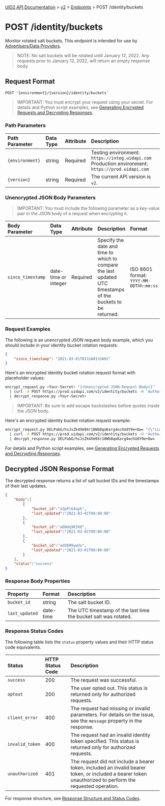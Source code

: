 [UID2 API Documentation](../../README.md) > [v2](../README.md) > [Endpoints](./README.md) > POST /identity/buckets

# POST /identity/buckets

Monitor rotated salt buckets. This endpoint is intended for use by [Advertisers/Data Providers](../guides/advertiser-dataprovider-guide.md).

>NOTE: No salt buckets will be rotated until January 12, 2022. Any requests prior to January 12, 2022, will return an empty response body.


## Request Format

```POST '{environment}/{version}/identity/buckets'```

>IMPORTANT: You must encrypt your request using your secret. For details and Python script examples, see [Generating Encrypted Requests and Decrypting Responses](../encryption-decryption.md).

### Path Parameters

| Path Parameter | Data Type | Attribute | Description |
| :--- | :--- | :--- | :--- |
| `{environment}` | string | Required | Testing environment: `https://integ.uidapi.com`<br/>Production environment: `https://prod.uidapi.com` |
| `{version}` | string | Required | The current API version is `v2`. |

### Unencrypted JSON Body Parameters

>IMPORTANT: You must include the following parameter as a key-value pair in the JSON body of a request when encrypting it.

| Body Parameter | Data Type | Attribute | Description | Format |
| :--- | :--- | :--- | :--- | :--- |
| `since_timestamp` | date-time or integer | Required | Specify the date and time to which to compare the last updated UTC timestamps of the buckets to be returned. | ISO 8601 format:<br/>`YYYY-MM-DDThh:mm:ss` |

### Request Examples

The following is an unencrypted JSON request body example, which you should include in your identity bucket rotation requests:

```json
{
    "since_timestamp": "2021-03-01T01%3A01%3A01"
}
```
Here's an encrypted identity bucket rotation request format with placeholder values:

```sh
encrypt_request.py <Your-Secret> "{<Unencrypted-JSON-Request-Body>}"
  | curl -X POST https://prod.uidapi.com/v2/identity/buckets -H 'Authorization: Bearer <Your-Token>'
  | decrypt_response.py <Your-Secret>
```

>IMPORTANT: Be sure to add escape backslashes before quotes inside the JSON body.
>
Here's an encrypted identity bucket rotation request example:

```sh
encrypt_request.py DELPabG/hsJsZk4Xm9Xr10Wb8qoKarg4ochUdY9e+Ow= "{\"since_timestamp\": \"2021-03-01T01%3A01%3A01\"}"
  | curl -X POST https://prod.uidapi.com/v2/identity/buckets -H 'Authorization: Bearer YourTokenBV3tua4BXNw+HVUFpxLlGy8nWN6mtgMlIk='
  | decrypt_response.py DELPabG/hsJsZk4Xm9Xr10Wb8qoKarg4ochUdY9e+Ow=
```
For details and Python script examples, see [Generating Encrypted Requests and Decrypting Responses](../encryption-decryption.md).

## Decrypted JSON Response Format

The decrypted response returns a list of salt bucket IDs and the timestamps of their last updates.

```json
{
    "body":[
        {
            "bucket_id":"a3pPl64opk",
            "last_updated":"2021-03-01T00:00:00"
        },
        {
            "bucket_id":"aENdq9K3VQ",
            "last_updated":"2021-03-01T00:00:00"
        },
        {
            "bucket_id":"adVEM9ywVo",
            "last_updated":"2021-03-01T00:00:00"
        }
    ],
    "status":"success"
}
```
### Response Body Properties

| Property | Format | Description |
| :--- | :--- | :--- |
| `bucket_id` | string | The salt bucket ID. |
| `last_updated` | date-time | The UTC timestamp of the last time the bucket salt was rotated. |

### Response Status Codes

The following table lists the `status` property values and their HTTP status code equivalents.

| Status | HTTP Status Code | Description |
| :--- | :--- | :--- |
| `success` | 200 | The request was successful.|
| `optout` | 200 | The user opted out. This status is returned only for authorized requests. |
| `client_error` | 400 | The request had missing or invalid parameters. For details on the issue, see the `message` property in the response.|
| `invalid_token` | 400 | The request had an invalid identity token specified. This status is returned only for authorized requests. |
| `unauthorized` | 401 | The request did not include a bearer token, included an invalid bearer token, or included a bearer token unauthorized to perform the requested operation. |

For response structure, see [Response Structure and Status Codes](../README.md#response-structure-and-status-codes).
